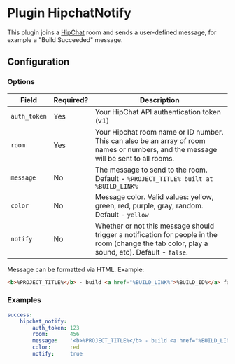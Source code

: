 Plugin HipchatNotify
====================

This plugin joins a [HipChat](https://www.hipchat.com/) room and sends a user-defined message, for example a 
"Build Succeeded" message.

Configuration
-------------

### Options

| Field | Required? | Description |
|-------|-----------|-------------|
| `auth_token` | Yes | Your HipChat API authentication token (v1) |
| `room`       | Yes | Your Hipchat room name or ID number. This can also be an array of room names or numbers, and the message will be sent to all rooms. |
| `message`    | No  | The message to send to the room. Default - `%PROJECT_TITLE% built at %BUILD_LINK%` |
| `color`      | No  | Message color. Valid values: yellow, green, red, purple, gray, random. Default - `yellow`|
| `notify`     | No  | Whether or not this message should trigger a notification for people in the room (change the tab color, play a sound, etc). Default - `false`. |

Message can be formatted via HTML. Example:
```html
<b>%PROJECT_TITLE%</b> - build <a href="%BUILD_LINK%">%BUILD_ID%</a> failed!
```

### Examples

```yml
success:
    hipchat_notify:
        auth_token: 123
        room:       456
        message:    '<b>%PROJECT_TITLE%</b> - build <a href="%BUILD_LINK%">%BUILD_ID%</a> failed!'
        color:      red
        notify:     true
```
